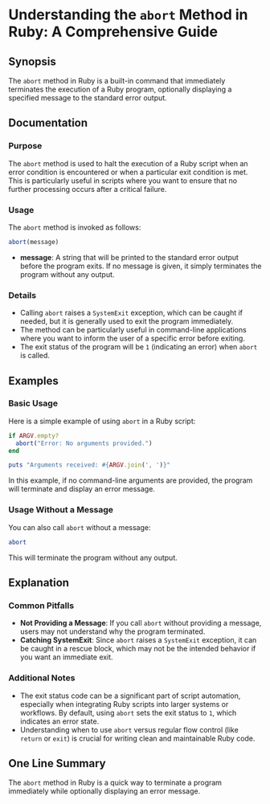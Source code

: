 <!--
Meta Description: # Understanding the `abort` Method in Ruby: A Comprehensive Guide ## Synopsis The `abort` method in Ruby is a built-in command that immediately termin...
Meta Keywords: abort, ruby, message, program, error
-->

# Understanding the `abort` Method in Ruby: A Comprehensive Guide

## Synopsis
The `abort` method in Ruby is a built-in command that immediately terminates the execution of a Ruby program, optionally displaying a specified message to the standard error output.

## Documentation
### Purpose
The `abort` method is used to halt the execution of a Ruby script when an error condition is encountered or when a particular exit condition is met. This is particularly useful in scripts where you want to ensure that no further processing occurs after a critical failure.

### Usage
The `abort` method is invoked as follows:

```ruby
abort(message)
```

- **message**: A string that will be printed to the standard error output before the program exits. If no message is given, it simply terminates the program without any output.

### Details
- Calling `abort` raises a `SystemExit` exception, which can be caught if needed, but it is generally used to exit the program immediately.
- The method can be particularly useful in command-line applications where you want to inform the user of a specific error before exiting.
- The exit status of the program will be `1` (indicating an error) when `abort` is called.

## Examples
### Basic Usage
Here is a simple example of using `abort` in a Ruby script:

```ruby
if ARGV.empty?
  abort("Error: No arguments provided.")
end

puts "Arguments received: #{ARGV.join(', ')}"
```
In this example, if no command-line arguments are provided, the program will terminate and display an error message.

### Usage Without a Message
You can also call `abort` without a message:

```ruby
abort
```
This will terminate the program without any output.

## Explanation
### Common Pitfalls
- **Not Providing a Message**: If you call `abort` without providing a message, users may not understand why the program terminated.
- **Catching SystemExit**: Since `abort` raises a `SystemExit` exception, it can be caught in a rescue block, which may not be the intended behavior if you want an immediate exit.

### Additional Notes
- The exit status code can be a significant part of script automation, especially when integrating Ruby scripts into larger systems or workflows. By default, using `abort` sets the exit status to `1`, which indicates an error state.
- Understanding when to use `abort` versus regular flow control (like `return` or `exit`) is crucial for writing clean and maintainable Ruby code.

## One Line Summary
The `abort` method in Ruby is a quick way to terminate a program immediately while optionally displaying an error message.